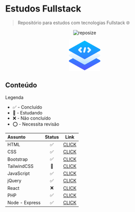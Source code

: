 # Estudos Fullstack

> Repositório para estudos com tecnologias Fullstack :globe_with_meridians:

<div align="center">

![reposize](https://img.shields.io/github/repo-size/swshadows/estudos-fullstack?color=313131&label=Tamanho%20do%20Repositório&logo=github&logoColor=fff&style=flat-square)

</div>

<div align="center">
    <img width=100 src="assets/stack.png">
</div>

## Conteúdo

Legenda

- ✅ - Concluído
- 🔁 - Estudando
- ❌ - Não concluído
- ⭕️ - Necessita revisão

| Assunto        | Status | Link                       |
| :------------- | :----: | -------------------------- |
| HTML           |   ✅   | [CLICK](src/html5/)        |
| CSS            |   ✅   | [CLICK](src/css3/)         |
| Bootstrap      |   ✅   | [CLICK](src/bootstrap/)    |
| TailwindCSS    |   🔁   | [CLICK](src/tailwindcss//) |
| JavaScript     |   ✅   | [CLICK](src/javascript/)   |
| jQuery         |   ✅   | [CLICK](src/jquery/)       |
| React          |   ❌   | [CLICK](src/reactjs/)      |
| PHP            |   ✅   | [CLICK](src/php/)          |
| Node - Express |   ✅   | [CLICK](src/node-express/) |
